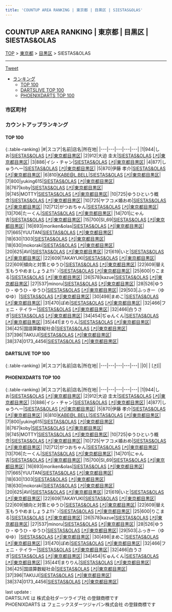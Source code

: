 ```yaml
---
title: 'COUNTUP AREA RANKING | 東京都 | 目黒区 | SIESTAS&OLAS'
---
```

## COUNTUP AREA RANKING | 東京都 | 目黒区 | SIESTAS&OLAS

[TOP](/darts/rank/) > [東京都](/darts/rank/東京都/) > [目黒区](/darts/rank/東京都/目黒区/) > SIESTAS&OLAS

___

<a href="https://twitter.com/share?ref_src=twsrc%5Etfw" data-text="COUNTUP AREA RANKING | 東京都目黒区SIESTAS&OLAS" class="twitter-share-button" data-hashtags="DARTSLIVE,PHOENIXDARTS,darts,ダーツ" data-show-count="false">Tweet</a>

* [ランキング](#カウントアップランキング)
    * [TOP 100](#top-100)
    * [DARTSLIVE TOP 100](#dartslive-top-100)
    * [PHOENIXDARTS TOP 100](#phoenixdarts-top-100)

### 市区町村

<ul>

</ul>

### カウントアップランキング

#### TOP 100



{:.table-ranking}
|#|スコア|名前|店名|所在地|
|---|---|---|---|---|
|1|944|<span class="rank-name-pd">しお</span>|<a href="/darts/rank/shops/73145.html">SIESTAS&OLAS</a> <a href="https://vs.phoenixdarts.com/jp/shop/shopDetailInfo/s_73145?s_seq=73145">[↗]</a>|<a href="/darts/rank/東京都/目黒区">東京都目黒区</a>|
|2|912|<span class="rank-name-pd">大迫 圭太</span>|<a href="/darts/rank/shops/73145.html">SIESTAS&OLAS</a> <a href="https://vs.phoenixdarts.com/jp/shop/shopDetailInfo/s_73145?s_seq=73145">[↗]</a>|<a href="/darts/rank/東京都/目黒区">東京都目黒区</a>|
|3|886|<span class="rank-name-pd">イシ・チャン</span>|<a href="/darts/rank/shops/73145.html">SIESTAS&OLAS</a> <a href="https://vs.phoenixdarts.com/jp/shop/shopDetailInfo/s_73145?s_seq=73145">[↗]</a>|<a href="/darts/rank/東京都/目黒区">東京都目黒区</a>|
|4|877|<span class="rank-name-pd">しゅうへー</span>|<a href="/darts/rank/shops/73145.html">SIESTAS&OLAS</a> <a href="https://vs.phoenixdarts.com/jp/shop/shopDetailInfo/s_73145?s_seq=73145">[↗]</a>|<a href="/darts/rank/東京都/目黒区">東京都目黒区</a>|
|5|870|<span class="rank-name-pd">伊藤 孝介</span>|<a href="/darts/rank/shops/73145.html">SIESTAS&OLAS</a> <a href="https://vs.phoenixdarts.com/jp/shop/shopDetailInfo/s_73145?s_seq=73145">[↗]</a>|<a href="/darts/rank/東京都/目黒区">東京都目黒区</a>|
|6|810|<span class="rank-name-pd">KABE@L.BELL</span>|<a href="/darts/rank/shops/73145.html">SIESTAS&OLAS</a> <a href="https://vs.phoenixdarts.com/jp/shop/shopDetailInfo/s_73145?s_seq=73145">[↗]</a>|<a href="/darts/rank/東京都/目黒区">東京都目黒区</a>|
|7|800|<span class="rank-name-pd">yuking615</span>|<a href="/darts/rank/shops/73145.html">SIESTAS&OLAS</a> <a href="https://vs.phoenixdarts.com/jp/shop/shopDetailInfo/s_73145?s_seq=73145">[↗]</a>|<a href="/darts/rank/東京都/目黒区">東京都目黒区</a>|
|8|767|<span class="rank-name-pd">koby</span>|<a href="/darts/rank/shops/73145.html">SIESTAS&OLAS</a> <a href="https://vs.phoenixdarts.com/jp/shop/shopDetailInfo/s_73145?s_seq=73145">[↗]</a>|<a href="/darts/rank/東京都/目黒区">東京都目黒区</a>|
|9|745|<span class="rank-name-pd">MOTTY</span>|<a href="/darts/rank/shops/73145.html">SIESTAS&OLAS</a> <a href="https://vs.phoenixdarts.com/jp/shop/shopDetailInfo/s_73145?s_seq=73145">[↗]</a>|<a href="/darts/rank/東京都/目黒区">東京都目黒区</a>|
|10|725|<span class="rank-name-pd">ゆうひという概念</span>|<a href="/darts/rank/shops/73145.html">SIESTAS&OLAS</a> <a href="https://vs.phoenixdarts.com/jp/shop/shopDetailInfo/s_73145?s_seq=73145">[↗]</a>|<a href="/darts/rank/東京都/目黒区">東京都目黒区</a>|
|10|725|<span class="rank-name-pd">ヤフコメ婚おめ</span>|<a href="/darts/rank/shops/73145.html">SIESTAS&OLAS</a> <a href="https://vs.phoenixdarts.com/jp/shop/shopDetailInfo/s_73145?s_seq=73145">[↗]</a>|<a href="/darts/rank/東京都/目黒区">東京都目黒区</a>|
|12|712|<span class="rank-name-pd">がつおちゃん</span>|<a href="/darts/rank/shops/73145.html">SIESTAS&OLAS</a> <a href="https://vs.phoenixdarts.com/jp/shop/shopDetailInfo/s_73145?s_seq=73145">[↗]</a>|<a href="/darts/rank/東京都/目黒区">東京都目黒区</a>|
|13|706|<span class="rank-name-pd">たーくん</span>|<a href="/darts/rank/shops/73145.html">SIESTAS&OLAS</a> <a href="https://vs.phoenixdarts.com/jp/shop/shopDetailInfo/s_73145?s_seq=73145">[↗]</a>|<a href="/darts/rank/東京都/目黒区">東京都目黒区</a>|
|14|701|<span class="rank-name-pd">にゃん吉</span>|<a href="/darts/rank/shops/73145.html">SIESTAS&OLAS</a> <a href="https://vs.phoenixdarts.com/jp/shop/shopDetailInfo/s_73145?s_seq=73145">[↗]</a>|<a href="/darts/rank/東京都/目黒区">東京都目黒区</a>|
|15|700|<span class="rank-name-pd">SI_69</span>|<a href="/darts/rank/shops/73145.html">SIESTAS&OLAS</a> <a href="https://vs.phoenixdarts.com/jp/shop/shopDetailInfo/s_73145?s_seq=73145">[↗]</a>|<a href="/darts/rank/東京都/目黒区">東京都目黒区</a>|
|16|693|<span class="rank-name-pd">moriken&amp;olas</span>|<a href="/darts/rank/shops/73145.html">SIESTAS&OLAS</a> <a href="https://vs.phoenixdarts.com/jp/shop/shopDetailInfo/s_73145?s_seq=73145">[↗]</a>|<a href="/darts/rank/東京都/目黒区">東京都目黒区</a>|
|17|665|<span class="rank-name-pd">YUUTAN</span>|<a href="/darts/rank/shops/73145.html">SIESTAS&OLAS</a> <a href="https://vs.phoenixdarts.com/jp/shop/shopDetailInfo/s_73145?s_seq=73145">[↗]</a>|<a href="/darts/rank/東京都/目黒区">東京都目黒区</a>|
|18|630|<span class="rank-name-pd">1303</span>|<a href="/darts/rank/shops/73145.html">SIESTAS&OLAS</a> <a href="https://vs.phoenixdarts.com/jp/shop/shopDetailInfo/s_73145?s_seq=73145">[↗]</a>|<a href="/darts/rank/東京都/目黒区">東京都目黒区</a>|
|18|630|<span class="rank-name-pd">mokoraki</span>|<a href="/darts/rank/shops/73145.html">SIESTAS&OLAS</a> <a href="https://vs.phoenixdarts.com/jp/shop/shopDetailInfo/s_73145?s_seq=73145">[↗]</a>|<a href="/darts/rank/東京都/目黒区">東京都目黒区</a>|
|20|625|<span class="rank-name-pd">AVI</span>|<a href="/darts/rank/shops/73145.html">SIESTAS&OLAS</a> <a href="https://vs.phoenixdarts.com/jp/shop/shopDetailInfo/s_73145?s_seq=73145">[↗]</a>|<a href="/darts/rank/東京都/目黒区">東京都目黒区</a>|
|21|619|<span class="rank-name-pd">いと</span>|<a href="/darts/rank/shops/73145.html">SIESTAS&OLAS</a> <a href="https://vs.phoenixdarts.com/jp/shop/shopDetailInfo/s_73145?s_seq=73145">[↗]</a>|<a href="/darts/rank/東京都/目黒区">東京都目黒区</a>|
|22|609|<span class="rank-name-pd">TAKAYUKI</span>|<a href="/darts/rank/shops/73145.html">SIESTAS&OLAS</a> <a href="https://vs.phoenixdarts.com/jp/shop/shopDetailInfo/s_73145?s_seq=73145">[↗]</a>|<a href="/darts/rank/東京都/目黒区">東京都目黒区</a>|
|22|609|<span class="rank-name-pd">傾向と対策とゆうひ</span>|<a href="/darts/rank/shops/73145.html">SIESTAS&OLAS</a> <a href="https://vs.phoenixdarts.com/jp/shop/shopDetailInfo/s_73145?s_seq=73145">[↗]</a>|<a href="/darts/rank/東京都/目黒区">東京都目黒区</a>|
|22|609|<span class="rank-name-pd">替え玉もうやめましょうよ!!ﾄﾞﾝ</span>|<a href="/darts/rank/shops/73145.html">SIESTAS&OLAS</a> <a href="https://vs.phoenixdarts.com/jp/shop/shopDetailInfo/s_73145?s_seq=73145">[↗]</a>|<a href="/darts/rank/東京都/目黒区">東京都目黒区</a>|
|25|600|<span class="rank-name-pd">りこまる</span>|<a href="/darts/rank/shops/73145.html">SIESTAS&OLAS</a> <a href="https://vs.phoenixdarts.com/jp/shop/shopDetailInfo/s_73145?s_seq=73145">[↗]</a>|<a href="/darts/rank/東京都/目黒区">東京都目黒区</a>|
|26|578|<span class="rank-name-pd">kazue</span>|<a href="/darts/rank/shops/73145.html">SIESTAS&OLAS</a> <a href="https://vs.phoenixdarts.com/jp/shop/shopDetailInfo/s_73145?s_seq=73145">[↗]</a>|<a href="/darts/rank/東京都/目黒区">東京都目黒区</a>|
|27|537|<span class="rank-name-pd">minoru</span>|<a href="/darts/rank/shops/73145.html">SIESTAS&OLAS</a> <a href="https://vs.phoenixdarts.com/jp/shop/shopDetailInfo/s_73145?s_seq=73145">[↗]</a>|<a href="/darts/rank/東京都/目黒区">東京都目黒区</a>|
|28|526|<span class="rank-name-pd">ゆうひ・ゆうひ・ゆうひ</span>|<a href="/darts/rank/shops/73145.html">SIESTAS&OLAS</a> <a href="https://vs.phoenixdarts.com/jp/shop/shopDetailInfo/s_73145?s_seq=73145">[↗]</a>|<a href="/darts/rank/東京都/目黒区">東京都目黒区</a>|
|29|503|<span class="rank-name-pd">ふっきー（ゆゆゆ）</span>|<a href="/darts/rank/shops/73145.html">SIESTAS&OLAS</a> <a href="https://vs.phoenixdarts.com/jp/shop/shopDetailInfo/s_73145?s_seq=73145">[↗]</a>|<a href="/darts/rank/東京都/目黒区">東京都目黒区</a>|
|30|498|<span class="rank-name-pd">まめこ</span>|<a href="/darts/rank/shops/73145.html">SIESTAS&OLAS</a> <a href="https://vs.phoenixdarts.com/jp/shop/shopDetailInfo/s_73145?s_seq=73145">[↗]</a>|<a href="/darts/rank/東京都/目黒区">東京都目黒区</a>|
|31|470|<span class="rank-name-pd">ぽめ</span>|<a href="/darts/rank/shops/73145.html">SIESTAS&OLAS</a> <a href="https://vs.phoenixdarts.com/jp/shop/shopDetailInfo/s_73145?s_seq=73145">[↗]</a>|<a href="/darts/rank/東京都/目黒区">東京都目黒区</a>|
|32|466|<span class="rank-name-pd">フェニ・テイラー</span>|<a href="/darts/rank/shops/73145.html">SIESTAS&OLAS</a> <a href="https://vs.phoenixdarts.com/jp/shop/shopDetailInfo/s_73145?s_seq=73145">[↗]</a>|<a href="/darts/rank/東京都/目黒区">東京都目黒区</a>|
|32|466|<span class="rank-name-pd">白うさぎ</span>|<a href="/darts/rank/shops/73145.html">SIESTAS&OLAS</a> <a href="https://vs.phoenixdarts.com/jp/shop/shopDetailInfo/s_73145?s_seq=73145">[↗]</a>|<a href="/darts/rank/東京都/目黒区">東京都目黒区</a>|
|34|454|<span class="rank-name-pd">ぢゅんくん</span>|<a href="/darts/rank/shops/73145.html">SIESTAS&OLAS</a> <a href="https://vs.phoenixdarts.com/jp/shop/shopDetailInfo/s_73145?s_seq=73145">[↗]</a>|<a href="/darts/rank/東京都/目黒区">東京都目黒区</a>|
|35|441|<span class="rank-name-pd">まりりん</span>|<a href="/darts/rank/shops/73145.html">SIESTAS&OLAS</a> <a href="https://vs.phoenixdarts.com/jp/shop/shopDetailInfo/s_73145?s_seq=73145">[↗]</a>|<a href="/darts/rank/東京都/目黒区">東京都目黒区</a>|
|36|425|<span class="rank-name-pd">国語算数縦社会</span>|<a href="/darts/rank/shops/73145.html">SIESTAS&OLAS</a> <a href="https://vs.phoenixdarts.com/jp/shop/shopDetailInfo/s_73145?s_seq=73145">[↗]</a>|<a href="/darts/rank/東京都/目黒区">東京都目黒区</a>|
|37|396|<span class="rank-name-pd">TAKUJI</span>|<a href="/darts/rank/shops/73145.html">SIESTAS&OLAS</a> <a href="https://vs.phoenixdarts.com/jp/shop/shopDetailInfo/s_73145?s_seq=73145">[↗]</a>|<a href="/darts/rank/東京都/目黒区">東京都目黒区</a>|
|38|374|<span class="rank-name-pd">0173_4456</span>|<a href="/darts/rank/shops/73145.html">SIESTAS&OLAS</a> <a href="https://vs.phoenixdarts.com/jp/shop/shopDetailInfo/s_73145?s_seq=73145">[↗]</a>|<a href="/darts/rank/東京都/目黒区">東京都目黒区</a>|


#### DARTSLIVE TOP 100



{:.table-ranking}
|#|スコア|名前|店名|所在地|
|---|---|---|---|---|
||0|<span class="rank-name-dl"> </span>|<a href="/darts/rank/shops/.html"></a> <a href="">[↗]</a>|<a href="/darts/rank//"></a>|


#### PHOENIXDARTS TOP 100



{:.table-ranking}
|#|スコア|名前|店名|所在地|
|---|---|---|---|---|
|1|944|<span class="rank-name-pd">しお</span>|<a href="/darts/rank/shops/73145.html">SIESTAS&OLAS</a> <a href="https://vs.phoenixdarts.com/jp/shop/shopDetailInfo/s_73145?s_seq=73145">[↗]</a>|<a href="/darts/rank/東京都/目黒区">東京都目黒区</a>|
|2|912|<span class="rank-name-pd">大迫 圭太</span>|<a href="/darts/rank/shops/73145.html">SIESTAS&OLAS</a> <a href="https://vs.phoenixdarts.com/jp/shop/shopDetailInfo/s_73145?s_seq=73145">[↗]</a>|<a href="/darts/rank/東京都/目黒区">東京都目黒区</a>|
|3|886|<span class="rank-name-pd">イシ・チャン</span>|<a href="/darts/rank/shops/73145.html">SIESTAS&OLAS</a> <a href="https://vs.phoenixdarts.com/jp/shop/shopDetailInfo/s_73145?s_seq=73145">[↗]</a>|<a href="/darts/rank/東京都/目黒区">東京都目黒区</a>|
|4|877|<span class="rank-name-pd">しゅうへー</span>|<a href="/darts/rank/shops/73145.html">SIESTAS&OLAS</a> <a href="https://vs.phoenixdarts.com/jp/shop/shopDetailInfo/s_73145?s_seq=73145">[↗]</a>|<a href="/darts/rank/東京都/目黒区">東京都目黒区</a>|
|5|870|<span class="rank-name-pd">伊藤 孝介</span>|<a href="/darts/rank/shops/73145.html">SIESTAS&OLAS</a> <a href="https://vs.phoenixdarts.com/jp/shop/shopDetailInfo/s_73145?s_seq=73145">[↗]</a>|<a href="/darts/rank/東京都/目黒区">東京都目黒区</a>|
|6|810|<span class="rank-name-pd">KABE@L.BELL</span>|<a href="/darts/rank/shops/73145.html">SIESTAS&OLAS</a> <a href="https://vs.phoenixdarts.com/jp/shop/shopDetailInfo/s_73145?s_seq=73145">[↗]</a>|<a href="/darts/rank/東京都/目黒区">東京都目黒区</a>|
|7|800|<span class="rank-name-pd">yuking615</span>|<a href="/darts/rank/shops/73145.html">SIESTAS&OLAS</a> <a href="https://vs.phoenixdarts.com/jp/shop/shopDetailInfo/s_73145?s_seq=73145">[↗]</a>|<a href="/darts/rank/東京都/目黒区">東京都目黒区</a>|
|8|767|<span class="rank-name-pd">koby</span>|<a href="/darts/rank/shops/73145.html">SIESTAS&OLAS</a> <a href="https://vs.phoenixdarts.com/jp/shop/shopDetailInfo/s_73145?s_seq=73145">[↗]</a>|<a href="/darts/rank/東京都/目黒区">東京都目黒区</a>|
|9|745|<span class="rank-name-pd">MOTTY</span>|<a href="/darts/rank/shops/73145.html">SIESTAS&OLAS</a> <a href="https://vs.phoenixdarts.com/jp/shop/shopDetailInfo/s_73145?s_seq=73145">[↗]</a>|<a href="/darts/rank/東京都/目黒区">東京都目黒区</a>|
|10|725|<span class="rank-name-pd">ゆうひという概念</span>|<a href="/darts/rank/shops/73145.html">SIESTAS&OLAS</a> <a href="https://vs.phoenixdarts.com/jp/shop/shopDetailInfo/s_73145?s_seq=73145">[↗]</a>|<a href="/darts/rank/東京都/目黒区">東京都目黒区</a>|
|10|725|<span class="rank-name-pd">ヤフコメ婚おめ</span>|<a href="/darts/rank/shops/73145.html">SIESTAS&OLAS</a> <a href="https://vs.phoenixdarts.com/jp/shop/shopDetailInfo/s_73145?s_seq=73145">[↗]</a>|<a href="/darts/rank/東京都/目黒区">東京都目黒区</a>|
|12|712|<span class="rank-name-pd">がつおちゃん</span>|<a href="/darts/rank/shops/73145.html">SIESTAS&OLAS</a> <a href="https://vs.phoenixdarts.com/jp/shop/shopDetailInfo/s_73145?s_seq=73145">[↗]</a>|<a href="/darts/rank/東京都/目黒区">東京都目黒区</a>|
|13|706|<span class="rank-name-pd">たーくん</span>|<a href="/darts/rank/shops/73145.html">SIESTAS&OLAS</a> <a href="https://vs.phoenixdarts.com/jp/shop/shopDetailInfo/s_73145?s_seq=73145">[↗]</a>|<a href="/darts/rank/東京都/目黒区">東京都目黒区</a>|
|14|701|<span class="rank-name-pd">にゃん吉</span>|<a href="/darts/rank/shops/73145.html">SIESTAS&OLAS</a> <a href="https://vs.phoenixdarts.com/jp/shop/shopDetailInfo/s_73145?s_seq=73145">[↗]</a>|<a href="/darts/rank/東京都/目黒区">東京都目黒区</a>|
|15|700|<span class="rank-name-pd">SI_69</span>|<a href="/darts/rank/shops/73145.html">SIESTAS&OLAS</a> <a href="https://vs.phoenixdarts.com/jp/shop/shopDetailInfo/s_73145?s_seq=73145">[↗]</a>|<a href="/darts/rank/東京都/目黒区">東京都目黒区</a>|
|16|693|<span class="rank-name-pd">moriken&amp;olas</span>|<a href="/darts/rank/shops/73145.html">SIESTAS&OLAS</a> <a href="https://vs.phoenixdarts.com/jp/shop/shopDetailInfo/s_73145?s_seq=73145">[↗]</a>|<a href="/darts/rank/東京都/目黒区">東京都目黒区</a>|
|17|665|<span class="rank-name-pd">YUUTAN</span>|<a href="/darts/rank/shops/73145.html">SIESTAS&OLAS</a> <a href="https://vs.phoenixdarts.com/jp/shop/shopDetailInfo/s_73145?s_seq=73145">[↗]</a>|<a href="/darts/rank/東京都/目黒区">東京都目黒区</a>|
|18|630|<span class="rank-name-pd">1303</span>|<a href="/darts/rank/shops/73145.html">SIESTAS&OLAS</a> <a href="https://vs.phoenixdarts.com/jp/shop/shopDetailInfo/s_73145?s_seq=73145">[↗]</a>|<a href="/darts/rank/東京都/目黒区">東京都目黒区</a>|
|18|630|<span class="rank-name-pd">mokoraki</span>|<a href="/darts/rank/shops/73145.html">SIESTAS&OLAS</a> <a href="https://vs.phoenixdarts.com/jp/shop/shopDetailInfo/s_73145?s_seq=73145">[↗]</a>|<a href="/darts/rank/東京都/目黒区">東京都目黒区</a>|
|20|625|<span class="rank-name-pd">AVI</span>|<a href="/darts/rank/shops/73145.html">SIESTAS&OLAS</a> <a href="https://vs.phoenixdarts.com/jp/shop/shopDetailInfo/s_73145?s_seq=73145">[↗]</a>|<a href="/darts/rank/東京都/目黒区">東京都目黒区</a>|
|21|619|<span class="rank-name-pd">いと</span>|<a href="/darts/rank/shops/73145.html">SIESTAS&OLAS</a> <a href="https://vs.phoenixdarts.com/jp/shop/shopDetailInfo/s_73145?s_seq=73145">[↗]</a>|<a href="/darts/rank/東京都/目黒区">東京都目黒区</a>|
|22|609|<span class="rank-name-pd">TAKAYUKI</span>|<a href="/darts/rank/shops/73145.html">SIESTAS&OLAS</a> <a href="https://vs.phoenixdarts.com/jp/shop/shopDetailInfo/s_73145?s_seq=73145">[↗]</a>|<a href="/darts/rank/東京都/目黒区">東京都目黒区</a>|
|22|609|<span class="rank-name-pd">傾向と対策とゆうひ</span>|<a href="/darts/rank/shops/73145.html">SIESTAS&OLAS</a> <a href="https://vs.phoenixdarts.com/jp/shop/shopDetailInfo/s_73145?s_seq=73145">[↗]</a>|<a href="/darts/rank/東京都/目黒区">東京都目黒区</a>|
|22|609|<span class="rank-name-pd">替え玉もうやめましょうよ!!ﾄﾞﾝ</span>|<a href="/darts/rank/shops/73145.html">SIESTAS&OLAS</a> <a href="https://vs.phoenixdarts.com/jp/shop/shopDetailInfo/s_73145?s_seq=73145">[↗]</a>|<a href="/darts/rank/東京都/目黒区">東京都目黒区</a>|
|25|600|<span class="rank-name-pd">りこまる</span>|<a href="/darts/rank/shops/73145.html">SIESTAS&OLAS</a> <a href="https://vs.phoenixdarts.com/jp/shop/shopDetailInfo/s_73145?s_seq=73145">[↗]</a>|<a href="/darts/rank/東京都/目黒区">東京都目黒区</a>|
|26|578|<span class="rank-name-pd">kazue</span>|<a href="/darts/rank/shops/73145.html">SIESTAS&OLAS</a> <a href="https://vs.phoenixdarts.com/jp/shop/shopDetailInfo/s_73145?s_seq=73145">[↗]</a>|<a href="/darts/rank/東京都/目黒区">東京都目黒区</a>|
|27|537|<span class="rank-name-pd">minoru</span>|<a href="/darts/rank/shops/73145.html">SIESTAS&OLAS</a> <a href="https://vs.phoenixdarts.com/jp/shop/shopDetailInfo/s_73145?s_seq=73145">[↗]</a>|<a href="/darts/rank/東京都/目黒区">東京都目黒区</a>|
|28|526|<span class="rank-name-pd">ゆうひ・ゆうひ・ゆうひ</span>|<a href="/darts/rank/shops/73145.html">SIESTAS&OLAS</a> <a href="https://vs.phoenixdarts.com/jp/shop/shopDetailInfo/s_73145?s_seq=73145">[↗]</a>|<a href="/darts/rank/東京都/目黒区">東京都目黒区</a>|
|29|503|<span class="rank-name-pd">ふっきー（ゆゆゆ）</span>|<a href="/darts/rank/shops/73145.html">SIESTAS&OLAS</a> <a href="https://vs.phoenixdarts.com/jp/shop/shopDetailInfo/s_73145?s_seq=73145">[↗]</a>|<a href="/darts/rank/東京都/目黒区">東京都目黒区</a>|
|30|498|<span class="rank-name-pd">まめこ</span>|<a href="/darts/rank/shops/73145.html">SIESTAS&OLAS</a> <a href="https://vs.phoenixdarts.com/jp/shop/shopDetailInfo/s_73145?s_seq=73145">[↗]</a>|<a href="/darts/rank/東京都/目黒区">東京都目黒区</a>|
|31|470|<span class="rank-name-pd">ぽめ</span>|<a href="/darts/rank/shops/73145.html">SIESTAS&OLAS</a> <a href="https://vs.phoenixdarts.com/jp/shop/shopDetailInfo/s_73145?s_seq=73145">[↗]</a>|<a href="/darts/rank/東京都/目黒区">東京都目黒区</a>|
|32|466|<span class="rank-name-pd">フェニ・テイラー</span>|<a href="/darts/rank/shops/73145.html">SIESTAS&OLAS</a> <a href="https://vs.phoenixdarts.com/jp/shop/shopDetailInfo/s_73145?s_seq=73145">[↗]</a>|<a href="/darts/rank/東京都/目黒区">東京都目黒区</a>|
|32|466|<span class="rank-name-pd">白うさぎ</span>|<a href="/darts/rank/shops/73145.html">SIESTAS&OLAS</a> <a href="https://vs.phoenixdarts.com/jp/shop/shopDetailInfo/s_73145?s_seq=73145">[↗]</a>|<a href="/darts/rank/東京都/目黒区">東京都目黒区</a>|
|34|454|<span class="rank-name-pd">ぢゅんくん</span>|<a href="/darts/rank/shops/73145.html">SIESTAS&OLAS</a> <a href="https://vs.phoenixdarts.com/jp/shop/shopDetailInfo/s_73145?s_seq=73145">[↗]</a>|<a href="/darts/rank/東京都/目黒区">東京都目黒区</a>|
|35|441|<span class="rank-name-pd">まりりん</span>|<a href="/darts/rank/shops/73145.html">SIESTAS&OLAS</a> <a href="https://vs.phoenixdarts.com/jp/shop/shopDetailInfo/s_73145?s_seq=73145">[↗]</a>|<a href="/darts/rank/東京都/目黒区">東京都目黒区</a>|
|36|425|<span class="rank-name-pd">国語算数縦社会</span>|<a href="/darts/rank/shops/73145.html">SIESTAS&OLAS</a> <a href="https://vs.phoenixdarts.com/jp/shop/shopDetailInfo/s_73145?s_seq=73145">[↗]</a>|<a href="/darts/rank/東京都/目黒区">東京都目黒区</a>|
|37|396|<span class="rank-name-pd">TAKUJI</span>|<a href="/darts/rank/shops/73145.html">SIESTAS&OLAS</a> <a href="https://vs.phoenixdarts.com/jp/shop/shopDetailInfo/s_73145?s_seq=73145">[↗]</a>|<a href="/darts/rank/東京都/目黒区">東京都目黒区</a>|
|38|374|<span class="rank-name-pd">0173_4456</span>|<a href="/darts/rank/shops/73145.html">SIESTAS&OLAS</a> <a href="https://vs.phoenixdarts.com/jp/shop/shopDetailInfo/s_73145?s_seq=73145">[↗]</a>|<a href="/darts/rank/東京都/目黒区">東京都目黒区</a>|


<div class="footer border-top border-gray-light mt-5 pt-3 text-right text-gray">
    last update : <span style="font-weight: italic" id="foot_last_modified"></span><br />
    DARTSLIVE は 株式会社ダーツライブ社 の登録商標です<br />
    PHOENIXDARTS は フェニックスダーツジャパン株式会社 の登録商標です<br />
</div>

<script src="https://cdnjs.cloudflare.com/ajax/libs/jquery.tablesorter/2.31.3/js/jquery.tablesorter.min.js" integrity="sha512-qzgd5cYSZcosqpzpn7zF2ZId8f/8CHmFKZ8j7mU4OUXTNRd5g+ZHBPsgKEwoqxCtdQvExE5LprwwPAgoicguNg==" crossorigin="anonymous" referrerpolicy="no-referrer"></script>
<link rel="stylesheet" href="https://cdnjs.cloudflare.com/ajax/libs/jquery.tablesorter/2.31.3/css/theme.default.min.css" integrity="sha512-wghhOJkjQX0Lh3NSWvNKeZ0ZpNn+SPVXX1Qyc9OCaogADktxrBiBdKGDoqVUOyhStvMBmJQ8ZdMHiR3wuEq8+w==" crossorigin="anonymous" referrerpolicy="no-referrer" />
<script>
$(function() {
    $(".table-ranking").tablesorter({sortList:[[0, 0]]});
    $("#foot_last_modified").text(formatDate(new Date(document.lastModified), 'yyyy-MM-dd HH:mm:ss'));
});
</script>

<script async src="https://platform.twitter.com/widgets.js" charset="utf-8"></script>